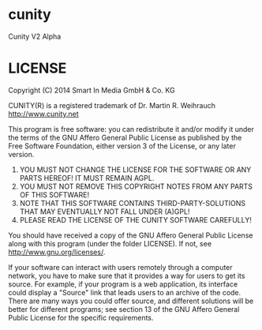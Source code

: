 cunity
======

Cunity V2 Alpha

LICENSE
======

Copyright (C) 2014 Smart In Media GmbH & Co. KG

CUNITY(R) is a registered trademark of Dr. Martin R. Weihrauch
http://www.cunity.net

This program is free software: you can redistribute it and/or modify
it under the terms of the GNU Affero General Public License as
published by the Free Software Foundation, either version 3 of the
License, or any later version.

1. YOU MUST NOT CHANGE THE LICENSE FOR THE SOFTWARE OR ANY PARTS HEREOF! IT MUST REMAIN AGPL.
2. YOU MUST NOT REMOVE THIS COPYRIGHT NOTES FROM ANY PARTS OF THIS SOFTWARE!
3. NOTE THAT THIS SOFTWARE CONTAINS THIRD-PARTY-SOLUTIONS THAT MAY EVENTUALLY NOT FALL UNDER (A)GPL!
4. PLEASE READ THE LICENSE OF THE CUNITY SOFTWARE CAREFULLY!

You should have received a copy of the GNU Affero General Public License
along with this program (under the folder LICENSE).
If not, see <http://www.gnu.org/licenses/>.

If your software can interact with users remotely through a computer network,
you have to make sure that it provides a way for users to get its source.
For example, if your program is a web application, its interface could display
a "Source" link that leads users to an archive of the code. There are many ways
you could offer source, and different solutions will be better for different programs;
see section 13 of the GNU Affero General Public License for the specific requirements.
